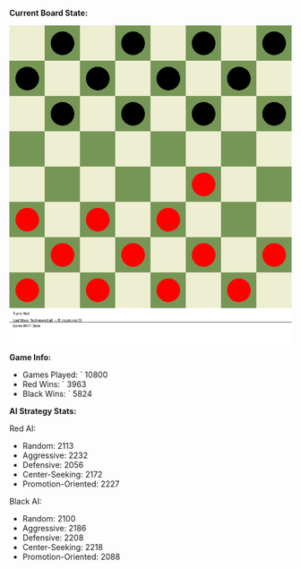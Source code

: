 
**Current Board State:**  
<!-- START_GIF -->
![Checkers Game](./checkers_game.gif)
<!-- END_GIF -->

**Game Info:**  
- Games Played: `<!-- GAMES_PLAYED --> 10800
- Red Wins: `<!-- RED_WINS --> 3963
- Black Wins: `<!-- BLACK_WINS --> 5824

<!-- AI_STATS -->
**AI Strategy Stats:**

Red AI:
- Random: 2113
- Aggressive: 2232
- Defensive: 2056
- Center-Seeking: 2172
- Promotion-Oriented: 2227

Black AI:
- Random: 2100
- Aggressive: 2186
- Defensive: 2208
- Center-Seeking: 2218
- Promotion-Oriented: 2088
